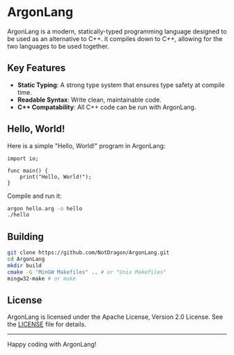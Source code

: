 # ArgonLang

ArgonLang is a modern, statically-typed programming language designed to be used as an alternative to C++. it compiles down to C++, allowing for the two languages to be used together.

## Key Features

- **Static Typing**: A strong type system that ensures type safety at compile time.
- **Readable Syntax**: Write clean, maintainable code.
- **C++ Compatability**: All C++ code can be run with ArgonLang.

## Hello, World!

Here is a simple "Hello, World!" program in ArgonLang:

```argon
import io;

func main() {
    print("Hello, World!");
}
```

Compile and run it:
```bash
argon hello.arg -o hello
./hello
```
## Building

```bash
git clone https://github.com/NotDragon/ArgonLang.git
cd ArgonLang
mkdir build
cmake -G "MinGW Makefiles" .. # or "Unix Makefiles"
mingw32-make # or make
```

## License

ArgonLang is licensed under the Apache License, Version 2.0 License. See the [LICENSE](LICENSE) file for details.

---

Happy coding with ArgonLang!
